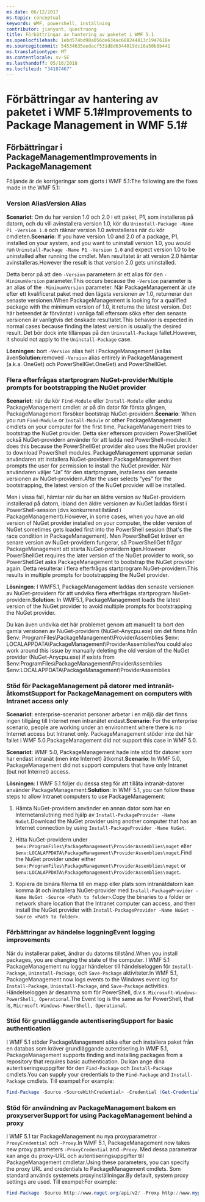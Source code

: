```yaml
---
ms.date: 06/12/2017
ms.topic: conceptual
keywords: WMF, powershell, inställning
contributor: jianyunt, quoctruong
title: Förbättringar av hantering av paketet i WMF 5.1
ms.openlocfilehash: 1ebd574bd98a056de634ac688244813c1947618e
ms.sourcegitcommit: 54534635eedacf531d8d6344019dc16a50b8b441
ms.translationtype: MT
ms.contentlocale: sv-SE
ms.lasthandoff: 05/16/2018
ms.locfileid: "34187467"
---
```

# <a name="improvements-to-package-management-in-wmf-51"></a><span data-ttu-id="635e3-103">Förbättringar av hantering av paketet i WMF 5.1#</span><span class="sxs-lookup"><span data-stu-id="635e3-103">Improvements to Package Management in WMF 5.1#</span></span>

## <a name="improvements-in-packagemanagement"></a><span data-ttu-id="635e3-104">Förbättringar i PackageManagement</span><span class="sxs-lookup"><span data-stu-id="635e3-104">Improvements in PackageManagement</span></span> ##
<span data-ttu-id="635e3-105">Följande är de korrigeringar som gjorts i WMF 5.1:</span><span class="sxs-lookup"><span data-stu-id="635e3-105">The following are the fixes made in the WMF 5.1:</span></span>

### <a name="version-alias"></a><span data-ttu-id="635e3-106">Version Alias</span><span class="sxs-lookup"><span data-stu-id="635e3-106">Version Alias</span></span>

<span data-ttu-id="635e3-107">**Scenariot**: Om du har version 1.0 och 2.0 i ett paket, P1, som installeras på datorn, och du vill avinstallera version 1.0, kör du `Uninstall-Package -Name P1 -Version 1.0` och räknar version 1.0 avinstalleras när du kör cmdleten.</span><span class="sxs-lookup"><span data-stu-id="635e3-107">**Scenario**: If you have version 1.0 and 2.0 of a package, P1, installed on your system, and you want to uninstall version 1.0, you would run `Uninstall-Package -Name P1 -Version 1.0` and expect version 1.0 to be uninstalled after running the cmdlet.</span></span> <span data-ttu-id="635e3-108">Men resultatet är att version 2.0 hämtar avinstalleras.</span><span class="sxs-lookup"><span data-stu-id="635e3-108">However the result is that version 2.0 gets uninstalled.</span></span>

<span data-ttu-id="635e3-109">Detta beror på att den `-Version` parametern är ett alias för den `-MinimumVersion` parameter.</span><span class="sxs-lookup"><span data-stu-id="635e3-109">This occurs because the `-Version` parameter is an alias of the `-MinimumVersion` parameter.</span></span> <span data-ttu-id="635e3-110">När PackageManagement är ute efter ett kvalificerat paket med den lägsta versionen av 1.0, returnerar den senaste versionen.</span><span class="sxs-lookup"><span data-stu-id="635e3-110">When PackageManagement is looking for a qualified package with the minimum version of 1.0, it returns the latest version.</span></span> <span data-ttu-id="635e3-111">Det här beteendet är förväntat i vanliga fall eftersom söka efter den senaste versionen är vanligtvis det önskade resultatet.</span><span class="sxs-lookup"><span data-stu-id="635e3-111">This behavior is expected in normal cases because finding the latest version is usually the desired result.</span></span> <span data-ttu-id="635e3-112">Det bör dock inte tillämpas på den `Uninstall-Package` fallet.</span><span class="sxs-lookup"><span data-stu-id="635e3-112">However, it should not apply to the `Uninstall-Package` case.</span></span>

<span data-ttu-id="635e3-113">**Lösningen**: bort `-Version` alias helt i PackageManagement (kallas även</span><span class="sxs-lookup"><span data-stu-id="635e3-113">**Solution**:removed `-Version` alias entirely in PackageManagement (a.k.a.</span></span> <span data-ttu-id="635e3-114">OneGet) och PowerShellGet.</span><span class="sxs-lookup"><span data-stu-id="635e3-114">OneGet) and PowerShellGet.</span></span>

### <a name="multiple-prompts-for-bootstrapping-the-nuget-provider"></a><span data-ttu-id="635e3-115">Flera efterfrågas startprogram NuGet-provider</span><span class="sxs-lookup"><span data-stu-id="635e3-115">Multiple prompts for bootstrapping the NuGet provider</span></span>

<span data-ttu-id="635e3-116">**Scenariot**: när du kör `Find-Module` eller `Install-Module` eller andra PackageManagement cmdlet: ar på din dator för första gången, PackageManagement försöker bootstrap NuGet-providern.</span><span class="sxs-lookup"><span data-stu-id="635e3-116">**Scenario**: When you run `Find-Module` or `Install-Module` or other PackageManagement cmdlets on your computer for the first time, PackageManagement tries to bootstrap the NuGet provider.</span></span> <span data-ttu-id="635e3-117">Detta sker eftersom providern PowerShellGet också NuGet-providern använder för att ladda ned PowerShell-moduler.</span><span class="sxs-lookup"><span data-stu-id="635e3-117">It does this because the PowerShellGet provider also uses the NuGet provider to download PowerShell modules.</span></span> <span data-ttu-id="635e3-118">PackageManagement uppmanar sedan användaren att installera NuGet-providern.</span><span class="sxs-lookup"><span data-stu-id="635e3-118">PackageManagement then prompts the user for permission to install the NuGet provider.</span></span> <span data-ttu-id="635e3-119">När användaren väljer ”Ja” för den startprogram, installeras den senaste versionen av NuGet-providern.</span><span class="sxs-lookup"><span data-stu-id="635e3-119">After the user selects "yes" for the bootstrapping, the latest version of the NuGet provider will be installed.</span></span>

<span data-ttu-id="635e3-120">Men i vissa fall, hämtar när du har en äldre version av NuGet-providern installerad på datorn, ibland den äldre versionen av NuGet laddas först i PowerShell-session (dvs konkurrenstillstånd i PackageManagement).</span><span class="sxs-lookup"><span data-stu-id="635e3-120">However, in some cases, when you have an old version of NuGet provider installed on your computer, the older version of NuGet sometimes gets loaded first into the PowerShell session (that's the race condition in PackageManagement).</span></span> <span data-ttu-id="635e3-121">Men PowerShellGet kräver en senare version av NuGet-providern fungerar, så PowerShellGet frågar PackageManagement att starta NuGet-providern igen.</span><span class="sxs-lookup"><span data-stu-id="635e3-121">However PowerShellGet requires the later version of the NuGet provider to work, so PowerShellGet asks PackageManagement to bootstrap the NuGet provider again.</span></span> <span data-ttu-id="635e3-122">Detta resulterar i flera efterfrågas startprogram NuGet-providern.</span><span class="sxs-lookup"><span data-stu-id="635e3-122">This results in multiple prompts for bootstrapping the NuGet provider.</span></span>

<span data-ttu-id="635e3-123">**Lösningen**: I WMF5.1, PackageManagement laddas den senaste versionen av NuGet-providern för att undvika flera efterfrågas startprogram NuGet-providern.</span><span class="sxs-lookup"><span data-stu-id="635e3-123">**Solution**: In WMF5.1, PackageManagement loads the latest version of the NuGet provider to avoid multiple prompts for bootstrapping the NuGet provider.</span></span>

<span data-ttu-id="635e3-124">Du kan även undvika det här problemet genom att manuellt ta bort den gamla versionen av NuGet-providern (NuGet-Anycpu.exe) om det finns från $env: ProgramFiles\PackageManagement\ProviderAssemblies $env: LOCALAPPDATA\PackageManagement\ProviderAssemblies</span><span class="sxs-lookup"><span data-stu-id="635e3-124">You could also work around this issue by manually deleting the old version of the NuGet provider (NuGet-Anycpu.exe) if exists from $env:ProgramFiles\PackageManagement\ProviderAssemblies $env:LOCALAPPDATA\PackageManagement\ProviderAssemblies</span></span>


### <a name="support-for-packagemanagement-on-computers-with-intranet-access-only"></a><span data-ttu-id="635e3-125">Stöd för PackageManagement på datorer med intranät-åtkomst</span><span class="sxs-lookup"><span data-stu-id="635e3-125">Support for PackageManagement on computers with Intranet access only</span></span>

<span data-ttu-id="635e3-126">**Scenariot**: enterprise-scenariot personer arbetar i en miljö där det finns ingen tillgång till Internet men intranätet endast.</span><span class="sxs-lookup"><span data-stu-id="635e3-126">**Scenario**: For the enterprise scenario, people are working under an environment where there is no Internet access but Intranet only.</span></span> <span data-ttu-id="635e3-127">PackageManagement stöder inte det här fallet i WMF 5.0.</span><span class="sxs-lookup"><span data-stu-id="635e3-127">PackageManagement did not support this case in WMF 5.0.</span></span>

<span data-ttu-id="635e3-128">**Scenariot**: WMF 5.0, PackageManagement hade inte stöd för datorer som har endast intranät (men inte Internet) åtkomst.</span><span class="sxs-lookup"><span data-stu-id="635e3-128">**Scenario**: In WMF 5.0, PackageManagement did not support computers that have only Intranet (but not Internet) access.</span></span>

<span data-ttu-id="635e3-129">**Lösningen**: I WMF 5.1 följer du dessa steg för att tillåta intranät-datorer använder PackageManagement:</span><span class="sxs-lookup"><span data-stu-id="635e3-129">**Solution**: In WMF 5.1, you can follow these steps to allow Intranet computers to use PackageManagement:</span></span>

1. <span data-ttu-id="635e3-130">Hämta NuGet-providern använder en annan dator som har en Internetanslutning med hjälp av `Install-PackageProvider -Name NuGet`.</span><span class="sxs-lookup"><span data-stu-id="635e3-130">Download the NuGet provider using another computer that has an Internet connection by using `Install-PackageProvider -Name NuGet`.</span></span>

2. <span data-ttu-id="635e3-131">Hitta NuGet-providern under `$env:ProgramFiles\PackageManagement\ProviderAssemblies\nuget` eller `$env:LOCALAPPDATA\PackageManagement\ProviderAssemblies\nuget`.</span><span class="sxs-lookup"><span data-stu-id="635e3-131">Find the NuGet provider under either `$env:ProgramFiles\PackageManagement\ProviderAssemblies\nuget`  or  `$env:LOCALAPPDATA\PackageManagement\ProviderAssemblies\nuget`.</span></span>

3. <span data-ttu-id="635e3-132">Kopiera de binära filerna till en mapp eller plats som intranätdatorn kan komma åt och installera NuGet-provider med `Install-PackageProvider -Name NuGet -Source <Path to folder>`.</span><span class="sxs-lookup"><span data-stu-id="635e3-132">Copy the binaries to a folder or network share location that the Intranet computer can access, and then install the NuGet provider with `Install-PackageProvider -Name NuGet -Source <Path to folder>`.</span></span>


### <a name="event-logging-improvements"></a><span data-ttu-id="635e3-133">Förbättringar av händelse loggning</span><span class="sxs-lookup"><span data-stu-id="635e3-133">Event logging improvements</span></span>

<span data-ttu-id="635e3-134">När du installerar paket, ändrar du datorns tillstånd.</span><span class="sxs-lookup"><span data-stu-id="635e3-134">When you install packages, you are changing the state of the computer.</span></span> <span data-ttu-id="635e3-135">I WMF 5.1 PackageManagement nu loggar händelser till händelseloggen för `Install-Package`, `Uninstall-Package`, och `Save-Package` aktiviteter.</span><span class="sxs-lookup"><span data-stu-id="635e3-135">In WMF 5.1, PackageManagement now logs events to the Windows event log for `Install-Package`, `Uninstall-Package`, and `Save-Package` activities.</span></span> <span data-ttu-id="635e3-136">Händelseloggen är desamma som för PowerShell, d.v.s. `Microsoft-Windows-PowerShell, Operational`.</span><span class="sxs-lookup"><span data-stu-id="635e3-136">The Event log  is the same as for PowerShell, that is, `Microsoft-Windows-PowerShell, Operational`.</span></span>

### <a name="support-for-basic-authentication"></a><span data-ttu-id="635e3-137">Stöd för grundläggande autentisering</span><span class="sxs-lookup"><span data-stu-id="635e3-137">Support for basic authentication</span></span>

<span data-ttu-id="635e3-138">I WMF 5.1 stöder PackageManagement söka efter och installera paket från en databas som kräver grundläggande autentisering.</span><span class="sxs-lookup"><span data-stu-id="635e3-138">In WMF 5.1, PackageManagement supports finding and installing packages from a repository that requires basic authentication.</span></span> <span data-ttu-id="635e3-139">Du kan ange dina autentiseringsuppgifter för den `Find-Package` och `Install-Package` cmdlets.</span><span class="sxs-lookup"><span data-stu-id="635e3-139">You can supply your credentials to the `Find-Package` and `Install-Package` cmdlets.</span></span> <span data-ttu-id="635e3-140">Till exempel:</span><span class="sxs-lookup"><span data-stu-id="635e3-140">For example:</span></span>

``` PowerShell
Find-Package -Source <SourceWithCredential> -Credential (Get-Credential)
```
### <a name="support-for-using-packagemanagement-behind-a-proxy"></a><span data-ttu-id="635e3-141">Stöd för användning av PackageManagement bakom en proxyserver</span><span class="sxs-lookup"><span data-stu-id="635e3-141">Support for using PackageManagement behind a proxy</span></span>

<span data-ttu-id="635e3-142">I WMF 5.1 tar PackageManagement nu nya proxyparametrar `-ProxyCredential` och `-Proxy`.</span><span class="sxs-lookup"><span data-stu-id="635e3-142">In WMF 5.1, PackageManagement now takes new proxy parameters `-ProxyCredential` and `-Proxy`.</span></span> <span data-ttu-id="635e3-143">Med dessa parametrar kan ange du proxy-URL och autentiseringsuppgifter till PackageManagement cmdletar.</span><span class="sxs-lookup"><span data-stu-id="635e3-143">Using these parameters, you can specify the proxy URL and credentials to PackageManagement cmdlets.</span></span> <span data-ttu-id="635e3-144">Som standard används systemets proxyinställningar.</span><span class="sxs-lookup"><span data-stu-id="635e3-144">By default, system proxy settings are used.</span></span> <span data-ttu-id="635e3-145">Till exempel:</span><span class="sxs-lookup"><span data-stu-id="635e3-145">For example:</span></span>

``` PowerShell
Find-Package -Source http://www.nuget.org/api/v2/ -Proxy http://www.myproxyserver.com -ProxyCredential (Get-Credential)
```
